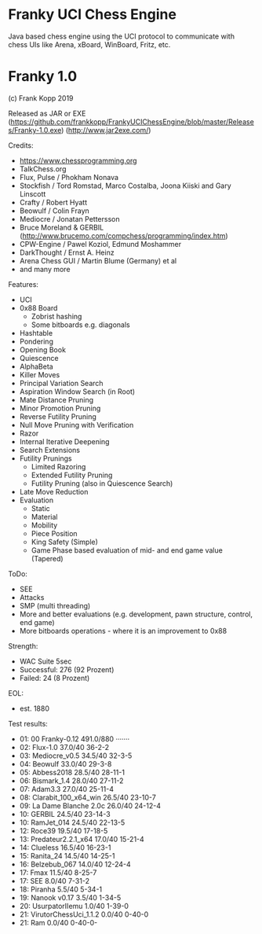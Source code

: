 # Franky UCI Chess Engine
Java based chess engine using the UCI protocol to communicate with chess UIs like Arena, xBoard, WinBoard, Fritz, etc.

Franky 1.0
==============================================
(c) Frank Kopp 2019

Released as JAR or EXE (https://github.com/frankkopp/FrankyUCIChessEngine/blob/master/Releases/Franky-1.0.exe) 
(http://www.jar2exe.com/)

Credits:
- https://www.chessprogramming.org
- TalkChess.org
- Flux, Pulse / Phokham Nonava
- Stockfish / Tord Romstad, Marco Costalba, Joona Kiiski and Gary Linscott
- Crafty / Robert Hyatt
- Beowulf / Colin Frayn
- Mediocre / Jonatan Pettersson
- Bruce Moreland & GERBIL (http://www.brucemo.com/compchess/programming/index.htm)
- CPW-Engine / Pawel Koziol, Edmund Moshammer
- DarkThought / Ernst A. Heinz
- Arena Chess GUI / Martin Blume (Germany) et al
- and many more

Features:
- UCI
- 0x88 Board
    - Zobrist hashing
    - Some bitboards e.g. diagonals
- Hashtable
- Pondering
- Opening Book
- Quiescence
- AlphaBeta
- Killer Moves
- Principal Variation Search
- Aspiration Window Search (in Root)
- Mate Distance Pruning
- Minor Promotion Pruning
- Reverse Futility Pruning
- Null Move Pruning with Verification
- Razor
- Internal Iterative Deepening
- Search Extensions
- Futility Prunings
    - Limited Razoring
    - Extended Futility Pruning
    - Futility Pruning (also in Quiescence Search)
- Late Move Reduction
- Evaluation
    - Static
    - Material
    - Mobility
    - Piece Position
    - King Safety (Simple)
    - Game Phase based evaluation of mid- and end game value (Tapered)

ToDo:
- SEE
- Attacks
- SMP (multi threading)
- More and better evaluations (e.g. development, pawn structure, control, end game)
- More bitboards operations - where it is an improvement to 0x88

Strength:
  - WAC Suite 5sec
  - Successful: 276 (92 Prozent)
  - Failed:      24 (8 Prozent)

EOL:
   - est. 1880

Test results:
- 01: 00 Franky-0.12        491.0/880 ·······
- 02: Flux-1.0              37.0/40    36-2-2
- 03: Mediocre_v0.5         34.5/40    32-3-5
- 04: Beowulf               33.0/40    29-3-8
- 05: Abbess2018            28.5/40   28-11-1
- 06: Bismark_1.4           28.0/40   27-11-2
- 07: Adam3.3               27.0/40   25-11-4
- 08: Clarabit_100_x64_win  26.5/40   23-10-7
- 09: La Dame Blanche 2.0c  26.0/40   24-12-4
- 10: GERBIL                24.5/40   23-14-3
- 10: RamJet_014            24.5/40   22-13-5
- 12: Roce39                19.5/40   17-18-5
- 13: Predateur2.2.1_x64    17.0/40   15-21-4
- 14: Clueless              16.5/40   16-23-1
- 15: Ranita_24             14.5/40   14-25-1
- 16: Belzebub_067          14.0/40   12-24-4
- 17: Fmax                  11.5/40    8-25-7
- 17: SEE                   8.0/40     7-31-2
- 18: Piranha               5.5/40     5-34-1
- 19: Nanook v0.17          3.5/40     1-34-5
- 20: UsurpatorIIemu        1.0/40     1-39-0
- 21: VirutorChessUci_1.1.2 0.0/40     0-40-0
- 21: Ram                   0.0/40     0-40-0-

